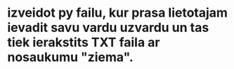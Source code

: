 # izveidot py failu, kur prasa lietotajam ievadit savu vardu uzvardu un tas tiek ierakstits TXT faila ar nosaukumu "ziema".

